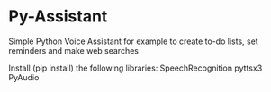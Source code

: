 # Py-Assistant
Simple Python Voice Assistant for example to create to-do lists, set reminders and make web searches

Install (pip install) the following libraries:
SpeechRecognition pyttsx3 PyAudio